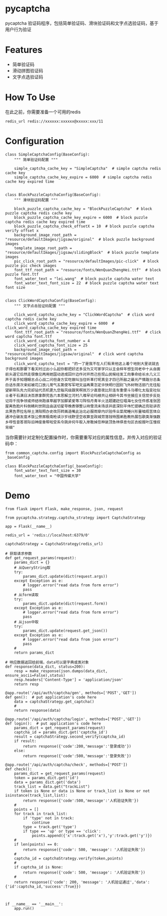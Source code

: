 pycaptcha
==============

pycaptcha 验证码程序，包括简单验证码、滑块验证码和文字点选验证码，基于用户行为验证

Features
====================================

- 简单验证码
- 滑动拼图验证码
- 文字点选验证码


How To Use
====================================

在此之前，你需要准备一个可用的redis


    redis_url redis://xxxxxx:xxxxxx@xxxxx:xxx/11


Configuration
====================================


    class SimpleCaptchaConfig(BaseConfig):
        """ 简单验证码配置 """

        simple_captcha_cache_key = "SimpleCaptcha"  # simple captcha redis cache key
        simple_captcha_cache_key_expire = 6000  # simple captcha redis cache key expired time


    class BlockPuzzleCaptchaConfig(BaseConfig):
        """ 滑块验证码配置 """

        block_puzzle_captcha_cache_key = "BlockPuzzleCaptcha"  # block puzzle captcha redis cache key
        block_puzzle_captcha_cache_key_expire = 6000  # block puzzle captcha redis cache key expired time
        block_puzzle_captcha_check_offsetX = 10  # block puzzle captcha verify offset x
        background_image_root_path = "resource/defaultImages/jigsaw/original"  # block puzzle background images
        template_image_root_path = "resource/defaultImages/jigsaw/slidingBlock"  # block puzzle template images
        pic_click_root_path = "resource/defaultImages/pic-click"  # block puzzle pic check images
        font_ttf_root_path = "resource/fonts/WenQuanZhengHei.ttf"  # block puzzle font.ttf
        font_water_text = "lei.wang"  # block puzzle captcha water text
        font_water_text_font_size = 22  # block puzzle captcha water text font size


    class ClickWordCaptchaConfig(BaseConfig):
        """ 文字点击验证码配置 """

        click_word_captcha_cache_key = "ClickWordCaptcha"  # click word captcha redis cache key
        click_word_captcha_cache_key_expire = 6000  # click_word_captcha_cache_key expired time
        font_ttf_root_path = "resource/fonts/WenQuanZhengHei.ttf"  # click word captcha font.ttf
        click_word_captcha_font_number = 4
        click_word_captcha_font_size = 25
        background_image_root_path = "resource/defaultImages/jigsaw/original"  # click word captcha background images
        click_word_captcha_text = "的一了是我不在人们有来他这上着个地到大里说就去子得也和那要下看天时过出小么起你都把好还多没为又可家学只以主会样年想生同老中十从自面前头道它后然走很像见两用她国动进成回什边作对开而己些现山民候经发工向事命给长水几义三声于高手知理眼志点心战二问但身方实吃做叫当住听革打呢真全才四已所敌之最光产情路分总条白话东席次亲如被花口放儿常气五第使写军吧文运再果怎定许快明行因别飞外树物活部门无往船望新带队先力完却站代员机更九您每风级跟笑啊孩万少直意夜比阶连车重便斗马哪化太指变社似士者干石满日决百原拿群究各六本思解立河村八难早论吗根共让相研今其书坐接应关信觉步反处记将千找争领或师结块跑谁草越字加脚紧爱等习阵怕月青半火法题建赶位唱海七女任件感准张团屋离色脸片科倒睛利世刚且由送切星导晚表够整认响雪流未场该并底深刻平伟忙提确近亮轻讲农古黑告界拉名呀土清阳照办史改历转画造嘴此治北必服雨穿内识验传业菜爬睡兴形量咱观苦体众通冲合破友度术饭公旁房极南枪读沙岁线野坚空收算至政城劳落钱特围弟胜教热展包歌类渐强数乡呼性音答哥际旧神座章帮啦受系令跳非何牛取入岸敢掉忽种装顶急林停息句区衣般报叶压慢叔背细"


当你需要针对定制化配置操作时，你需要重写对应的属性信息，并传入对应的验证码中：



    from common_captcha.config import BlockPuzzleCaptchaConfig as _baseConfig

    class BlockPuzzleCaptchaConfig(_baseConfig):
        font_water_text_font_size = 30
        font_water_text = "中国传媒大学"

Demo
======================================================


    from flask import Flask, make_response, json, request

    from pycaptcha.strategy.captcha_strategy import CaptchaStrategy

    app = Flask(__name__)

    redis_url = 'redis://localhost:6379/0'

    captchaStrategy = CaptchaStrategy(redis_url)

    # 获取请求参数
    def get_request_params(request):
        params_dict = {}
        # 从QueryString取
        try:
            params_dict.update(dict(request.args))
        except Exception as e:
            # logger.error("read data from form error")
            pass
        # 从form读取
        try:
            params_dict.update(dict(request.form))
        except Exception as e:
            # logger.error("read data from form error")
            pass
        # 从json中取
        try:
            params_dict.update(request.get_json())
        except Exception as e:
            # logger.error("read data from json error")
            pass
        #
        return params_dict

    # 响应数据返回给前端，data可以是字典或类对象
    def response(data_dict, status=200):
        resp = make_response(json.dumps(data_dict, ensure_ascii=False),status)
        resp.headers['Content-Type'] = 'application/json'
        return resp

    @app.route('/api/auth/captcha/gen', methods=['POST','GET'])
    def gen():  # put application's code here
        data = captchaStrategy.get_captcha()
        #
        return response(data)

    @app.route('/api/auth/captcha/login', methods=['POST','GET'])
    def login():  # put application's code here
        params_dict = get_request_params(request)
        captcha_id = params_dict.get('captcha_id')
        result = captchaStrategy.second_verify(captcha_id)
        if result:
            return response({'code':200,'message':'登录成功'})
        else:
            return response({'code':500,'message':'登录失败'})

    @app.route('/api/auth/captcha/check', methods=['POST'])
    def check():
        params_dict = get_request_params(request)
        token = params_dict.get('id')
        data = params_dict.get('data')
        track_list = data.get("trackList")
        if token is None or data is None or track_list is None or not isinstance(track_list,list):
            return response({'code':500,'message':'人机验证失败'})
        #
        points = []
        for track in track_list:
            if 'type' not in track:
                continue
            type = track.get('type')
            if type == 'up' or type == 'click':
                points.append({'x':track.get('x'),'y':track.get('y')})
        #
        if len(points) == 0:
            return response({'code': 500, 'message': '人机验证失败'})
        #
        captcha_id = captchaStrategy.verify(token,points)
        #
        if captcha_id is None:
            return response({'code': 500, 'message': '人机验证失败'})
        #
        return response({'code': 200, 'message': '人机验证通过','data':{'id':captcha_id,'success':True}})



    if __name__ == '__main__':
        app.run()


